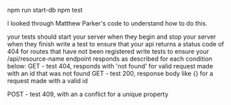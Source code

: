 

npm run start-db
npm test

I looked through Matthew Parker's code to understand how to do this.

your tests should start your server when they begin and stop your server when they finish
write a test to ensure that your api returns a status code of 404 for routes that have not been registered
write tests to ensure your /api/resource-name endpoint responds as described for each condition below:
GET - test 404, responds with 'not found' for valid request made with an id that was not found
GET - test 200, response body like {<data>} for a request made with a valid id
<!-- PUT - test 200, response body like {<data>} for a post request with a valid body
PUT - test 400, with invalid body
PUT - test 404, with invalid id -->
<!-- DELETE - test 204, with valid id
DELETE - test 404, with invalid id -->
<!-- POST - test 200, response body like {<data>} for a post request with a valid body
POST - test 400, with an invalid request body -->
POST - test 409, with an a conflict for a unique property
